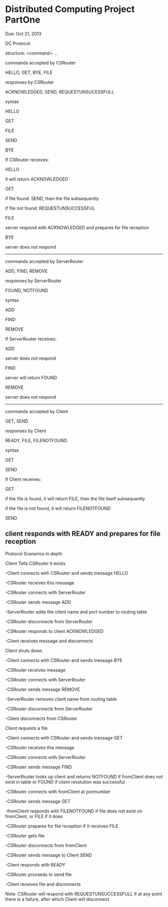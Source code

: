 Distributed Computing Project PartOne
==================================
Due: Oct 21, 2013

DC Protocol

structure: \<command> <param1> <param2>...<param n>



commands accepted by CSRouter

HELLO, GET, BYE, FILE




responses by CSRouter

ACKNOWLEDGED, SEND, REQUESTUNSUCESSFULL




syntax

HELLO <clientname> <portnumber>

GET <filename> <destinationclientname>

FILE <filename> <destinationclientname>

SEND <filename> <fromclientname>

BYE <clientname>



  

If CSRouter receives:

HELLO <clientname> <portnumber>

it will return ACKNOWLEDGED

GET <filename> <destinationclientname>

if file found: SEND, then the file subsequently

if file not found: REQUESTUNSUCCESSFUL

FILE

server respond with ACKNOWLEDGED and prepares for file reception

BYE

server does not respond


---------------------------------------


commands accepted by ServerRouter

ADD, FIND, REMOVE




responses by ServerRouter

FOUND, NOTFOUND




syntax

ADD <clientname> <portnumber>

FIND <destinationclientname>

REMOVE <clientname>




If ServerRouter receives:

ADD <clientname> <portnumber>

server does not respond

FIND <destinationclientname>

server will return FOUND <portnumber>

REMOVE <clientname>

server does not respond


----------------------------------  

commands accepted by Client

GET, SEND




responses by Client

READY, FILE, FILENOTFOUND




syntax

GET <filename> <destinationclientname>

SEND <filename> <destinationclientname>




If Client receives:

GET <filename> <clientname>

if the file is found, it will return FILE, then the file itself subsequently

if the file is not found, it will return FILENOTFOUND

SEND <filename> <fromclientname>

client responds with READY and prepares for file reception
-----------------------------------
Protocol Scenarios in depth

Client Tells CSRouter it exists

-Client connects with CSRouter and sends message HELLO <clientname> <portnumber>

-CSRouter receives this message

-CSRouter connects with ServerRouter

-CSRouter sends message ADD <clientname> <portnumber> 

-ServerRouter adds the client name and port number to routing table

-CSRouter disconnects from ServerRouter

-CSRouter responds to client ACKNOWLEDGED

-Client receives message and disconnects


Client shuts down

-Client connects with CSRouter and sends message BYE <clientname>

-CSRouter receives message

-CSRouter connects with ServerRouter

-CSRouter sends message REMOVE <clientname>

-ServerRouter removes client name from routing table

-CSRouter disconnects from ServerRouter

-Client disconnects from CSRouter


Client requests a file

-Client connects with CSRouter and sends message GET <filename> <fromclient>

-CSRouter receives this message

-CSRouter connects with ServerRouter

-CSRouter sends message FIND <fromclient>

-ServerRouter looks up client and returns NOTFOUND if fromClient does not exist in table or FOUND <portnumber> if client resolution was successful

-CSRouter connects with fromClient at portnumber

-CSRouter sends message GET <filename>

-fromClient responds with FILENOTFOUND if file does not exist on fromClient, or FILE if it does

-CSRouter prepares for file reception if it receives FILE

-CSRouter gets file

-CSRouter disconnects from fromClient

-CSRouter sends message to Client SEND <filename>

-Client responds with READY

-CSRouter proceeds to send file

-Client receives file and disconnects

Note: CSRouter will respond with REQUESTUNSUCCESSFULL if at any point there is a failure, after which Client will disconnect
